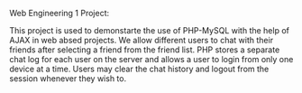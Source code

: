 Web Engineering 1 Project:

This project is used to demonstarte the use of PHP-MySQL with the help of AJAX in web absed projects.
We allow different users to chat with their friends after selecting a friend from the friend list.
PHP stores a separate chat log for each user on the server and allows a user to login from only one device at a time.
Users may clear the chat history and logout from the session whenever they wish to.
